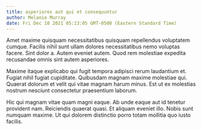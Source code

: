 ```yaml
---
title: asperiores aut qui et consequuntur
author: Melanie Murray
date: Fri Dec 10 2021 05:13:05 GMT-0500 (Eastern Standard Time)
---
```

Amet maxime quisquam necessitatibus quisquam repellendus voluptatem cumque. Facilis nihil sunt ullam dolores necessitatibus nemo voluptas facere. Sint dolor a. Autem eveniet autem. Quod rem molestiae expedita recusandae omnis sint autem asperiores.

 Maxime itaque explicabo qui fugit tempora adipisci rerum laudantium et. Fugiat nihil fugiat cupiditate. Quibusdam magnam maxime molestiae qui. Quaerat dolorum et velit qui vitae magnam harum minus. Est ut ex molestias nostrum nesciunt consectetur praesentium laborum.

 Hic qui magnam vitae quam magni eaque. Ab unde eaque aut id tenetur provident nam. Reiciendis quaerat quasi. Et aliquam eveniet illo. Nobis sunt numquam maxime. Ut qui dolorem distinctio porro totam mollitia quo iusto facilis.